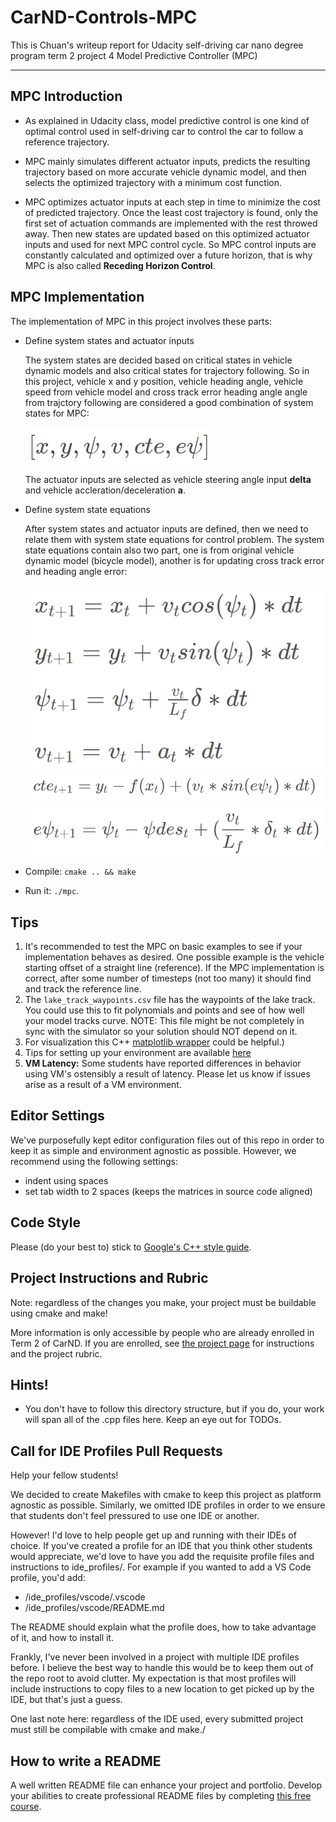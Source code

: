 # CarND-Controls-MPC
This is Chuan's writeup report for Udacity self-driving car nano degree program term 2 project 4 Model Predictive Controller (MPC)

---
[//]: # (Image References)

[image1]: ./SystemStates.png "SystemStates"
[image2]: ./VehicleModelEquations.png "vehiclemodel"
[image3]: ./CTEEquations.png "CTEEquation"
[image4]: ./EpsiEquations.png "epsiEquation"

## MPC Introduction

* As explained in Udacity class, model predictive control is one kind of optimal control used in self-driving car to control the car to follow a reference trajectory.

* MPC mainly simulates different actuator inputs, predicts the resulting trajectory based on more accurate vehicle dynamic model, and then selects the optimized trajectory with a minimum cost function.

* MPC optimizes actuator inputs at each step in time to minimize the cost of predicted trajectory. Once the least cost trajectory is found, only the first set of actuation commands are implemented with the rest throwed away. Then new states are updated based on this optimized actuator inputs and used for next MPC control cycle. So MPC control inputs are constantly calculated and optimized over a future horizon, that is why MPC is also called **Receding Horizon Control**.


## MPC Implementation

The implementation of MPC in this project involves these parts:

* Define system states and actuator inputs
  
  The system states are decided based on critical states in vehicle dynamic models and also critical states for trajectory following. So in this project, vehicle x and y position, vehicle heading angle, vehicle speed from vehicle model and cross track error heading angle angle from trajctory following are considered a good combination of system states for MPC:
  
  ![alt text][image1]
  
  The actuator inputs are selected as vehicle steering angle input **delta** and vehicle accleration/deceleration **a**.
  
* Define system state equations

  After system states and actuator inputs are defined, then we need to relate them with system state equations for control problem. The system state equations contain also two part, one is from original vehicle dynamic model (bicycle model), another is for updating cross track error and heading angle error:
  
    ![alt text][image2]
    ![alt text][image3]
    ![alt text][image4]
  
* Compile: `cmake .. && make`
* Run it: `./mpc`.

## Tips

1. It's recommended to test the MPC on basic examples to see if your implementation behaves as desired. One possible example
is the vehicle starting offset of a straight line (reference). If the MPC implementation is correct, after some number of timesteps
(not too many) it should find and track the reference line.
2. The `lake_track_waypoints.csv` file has the waypoints of the lake track. You could use this to fit polynomials and points and see of how well your model tracks curve. NOTE: This file might be not completely in sync with the simulator so your solution should NOT depend on it.
3. For visualization this C++ [matplotlib wrapper](https://github.com/lava/matplotlib-cpp) could be helpful.)
4.  Tips for setting up your environment are available [here](https://classroom.udacity.com/nanodegrees/nd013/parts/40f38239-66b6-46ec-ae68-03afd8a601c8/modules/0949fca6-b379-42af-a919-ee50aa304e6a/lessons/f758c44c-5e40-4e01-93b5-1a82aa4e044f/concepts/23d376c7-0195-4276-bdf0-e02f1f3c665d)
5. **VM Latency:** Some students have reported differences in behavior using VM's ostensibly a result of latency.  Please let us know if issues arise as a result of a VM environment.

## Editor Settings

We've purposefully kept editor configuration files out of this repo in order to
keep it as simple and environment agnostic as possible. However, we recommend
using the following settings:

* indent using spaces
* set tab width to 2 spaces (keeps the matrices in source code aligned)

## Code Style

Please (do your best to) stick to [Google's C++ style guide](https://google.github.io/styleguide/cppguide.html).

## Project Instructions and Rubric

Note: regardless of the changes you make, your project must be buildable using
cmake and make!

More information is only accessible by people who are already enrolled in Term 2
of CarND. If you are enrolled, see [the project page](https://classroom.udacity.com/nanodegrees/nd013/parts/40f38239-66b6-46ec-ae68-03afd8a601c8/modules/f1820894-8322-4bb3-81aa-b26b3c6dcbaf/lessons/b1ff3be0-c904-438e-aad3-2b5379f0e0c3/concepts/1a2255a0-e23c-44cf-8d41-39b8a3c8264a)
for instructions and the project rubric.

## Hints!

* You don't have to follow this directory structure, but if you do, your work
  will span all of the .cpp files here. Keep an eye out for TODOs.

## Call for IDE Profiles Pull Requests

Help your fellow students!

We decided to create Makefiles with cmake to keep this project as platform
agnostic as possible. Similarly, we omitted IDE profiles in order to we ensure
that students don't feel pressured to use one IDE or another.

However! I'd love to help people get up and running with their IDEs of choice.
If you've created a profile for an IDE that you think other students would
appreciate, we'd love to have you add the requisite profile files and
instructions to ide_profiles/. For example if you wanted to add a VS Code
profile, you'd add:

* /ide_profiles/vscode/.vscode
* /ide_profiles/vscode/README.md

The README should explain what the profile does, how to take advantage of it,
and how to install it.

Frankly, I've never been involved in a project with multiple IDE profiles
before. I believe the best way to handle this would be to keep them out of the
repo root to avoid clutter. My expectation is that most profiles will include
instructions to copy files to a new location to get picked up by the IDE, but
that's just a guess.

One last note here: regardless of the IDE used, every submitted project must
still be compilable with cmake and make./

## How to write a README
A well written README file can enhance your project and portfolio.  Develop your abilities to create professional README files by completing [this free course](https://www.udacity.com/course/writing-readmes--ud777).
